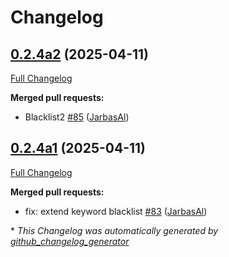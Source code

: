 # Changelog

## [0.2.4a2](https://github.com/OpenVoiceOS/ovos-skill-ddg/tree/0.2.4a2) (2025-04-11)

[Full Changelog](https://github.com/OpenVoiceOS/ovos-skill-ddg/compare/0.2.4a1...0.2.4a2)

**Merged pull requests:**

- Blacklist2 [\#85](https://github.com/OpenVoiceOS/ovos-skill-ddg/pull/85) ([JarbasAl](https://github.com/JarbasAl))

## [0.2.4a1](https://github.com/OpenVoiceOS/ovos-skill-ddg/tree/0.2.4a1) (2025-04-11)

[Full Changelog](https://github.com/OpenVoiceOS/ovos-skill-ddg/compare/0.2.3...0.2.4a1)

**Merged pull requests:**

- fix: extend keyword blacklist [\#83](https://github.com/OpenVoiceOS/ovos-skill-ddg/pull/83) ([JarbasAl](https://github.com/JarbasAl))



\* *This Changelog was automatically generated by [github_changelog_generator](https://github.com/github-changelog-generator/github-changelog-generator)*
